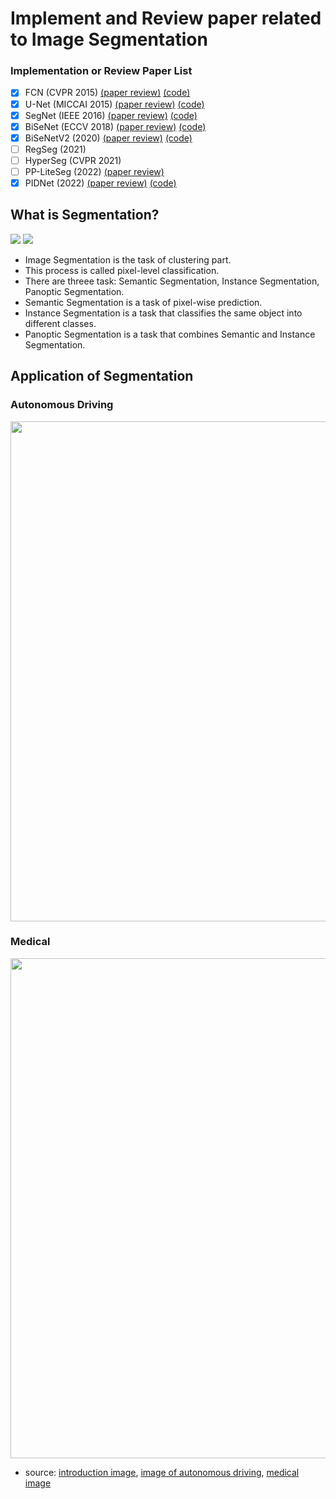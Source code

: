 # Implement and Review paper related to Image Segmentation

### Implementation or Review Paper List
- [x] FCN (CVPR 2015) [(paper review)](https://github.com/Sangh0/Segmentation/blob/main/FCN/fcn_paper.ipynb) [(code)](https://github.com/Sangh0/Segmentation/tree/main/FCN)  
- [x] U-Net (MICCAI 2015) [(paper review)](https://github.com/Sangh0/Segmentation/blob/main/U-Net/Unet_paper.ipynb) [(code)](https://github.com/Sangh0/Segmentation/tree/main/U-Net)
- [x] SegNet (IEEE 2016) [(paper review)](https://github.com/Sangh0/Segmentation/blob/main/SegNet/SegNet_paper.ipynb) [(code)](https://github.com/Sangh0/Segmentation/tree/main/SegNet)
- [x] BiSeNet (ECCV 2018) [(paper review)](https://github.com/Sangh0/Segmentation/blob/main/BiSeNet/BiSeNet_paper.ipynb) [(code)](https://github.com/Sangh0/Segmentation/tree/main/BiSeNet)
- [x] BiSeNetV2 (2020) [(paper review)](https://github.com/Sangh0/Segmentation/blob/main/BiSeNetV2/BiSeNetV2_paper_review.ipynb) [(code)](https://github.com/Sangh0/Segmentation/tree/main/BiSeNetV2)
- [ ] RegSeg (2021)  
- [ ] HyperSeg (CVPR 2021)
- [ ] PP-LiteSeg (2022) [(paper review)](https://github.com/Sangh0/Segmentation/blob/main/PP-LiteSeg/PP-LiteSeg_paper.ipynb)  
- [x] PIDNet (2022) [(paper review)](https://github.com/Sangh0/Segmentation/blob/main/PIDNet/pidnet_paper_review.ipynb) [(code)](https://github.com/Sangh0/Segmentation/tree/main/PIDNet)   

## What is Segmentation?  
<img src = "https://www.jeremyjordan.me/content/images/2018/05/Screen-Shot-2018-05-17-at-7.42.16-PM.png">  

<img src = "https://www.mdpi.com/electronics/electronics-11-01884/article_deploy/html/images/electronics-11-01884-g001.png">

- Image Segmentation is the task of clustering part.  
- This process is called pixel-level classification.  
- There are threee task: Semantic Segmentation, Instance Segmentation, Panoptic Segmentation.  
- Semantic Segmentation is a task of pixel-wise prediction.  
- Instance Segmentation is a task that classifies the same object into different classes.  
- Panoptic Segmentation is a task that combines Semantic and Instance Segmentation.  

## Application of Segmentation  
### Autonomous Driving  
<img src = "https://blogs.nvidia.com/wp-content/uploads/2019/10/Screen-Shot-2019-10-23-at-9.38.34-AM.png" width=800>  

### Medical  
<img src = "https://ieee-dataport.org/sites/default/files/Graphical_Abstract_Large.png" width=800>  


- source: [introduction image](https://www.mdpi.com), [image of autonomous driving](https://blogs.nvidia.com), [medical image](https://ieee-dataport.org)